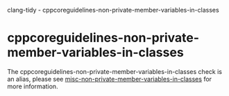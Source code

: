 clang-tidy - cppcoreguidelines-non-private-member-variables-in-classes

</div>

<div class="meta"
http-equiv=refresh="5;URL=misc-non-private-member-variables-in-classes.html">

</div>

# cppcoreguidelines-non-private-member-variables-in-classes

The cppcoreguidelines-non-private-member-variables-in-classes check is
an alias, please see
[misc-non-private-member-variables-in-classes](https://clang.llvm.org/extra/clang-tidy/checks/misc-non-private-member-variables-in-classes.html)
for more information.
